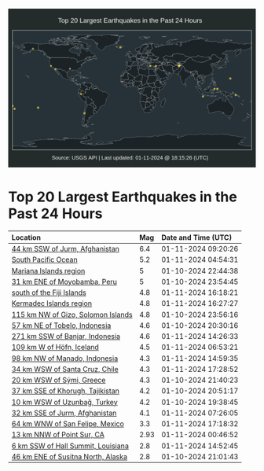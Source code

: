 ![Map](./map.png)

# Top 20 Largest Earthquakes in the Past 24 Hours

| Location | Mag | Date and Time (UTC) |
|:---|:---|:---|
| [44 km SSW of Jurm, Afghanistan](https://earthquake.usgs.gov/earthquakes/eventpage/us6000m31m) | 6.4 | 01-11-2024 09:20:26 |
| [South Pacific Ocean](https://earthquake.usgs.gov/earthquakes/eventpage/us6000m30y) | 5.2 | 01-11-2024 04:54:31 |
| [Mariana Islands region](https://earthquake.usgs.gov/earthquakes/eventpage/us6000m2z8) | 5 | 01-10-2024 22:44:38 |
| [31 km ENE of Moyobamba, Peru](https://earthquake.usgs.gov/earthquakes/eventpage/us6000m2zs) | 5 | 01-10-2024 23:54:45 |
| [south of the Fiji Islands](https://earthquake.usgs.gov/earthquakes/eventpage/us6000m35e) | 4.8 | 01-11-2024 16:18:21 |
| [Kermadec Islands region](https://earthquake.usgs.gov/earthquakes/eventpage/us6000m35f) | 4.8 | 01-11-2024 16:27:27 |
| [115 km NW of Gizo, Solomon Islands](https://earthquake.usgs.gov/earthquakes/eventpage/us6000m2zu) | 4.8 | 01-10-2024 23:56:16 |
| [57 km NE of Tobelo, Indonesia](https://earthquake.usgs.gov/earthquakes/eventpage/us6000m2ym) | 4.6 | 01-10-2024 20:30:16 |
| [271 km SSW of Banjar, Indonesia](https://earthquake.usgs.gov/earthquakes/eventpage/us6000m339) | 4.6 | 01-11-2024 14:26:33 |
| [109 km W of Höfn, Iceland](https://earthquake.usgs.gov/earthquakes/eventpage/us6000m318) | 4.5 | 01-11-2024 06:53:21 |
| [98 km NW of Manado, Indonesia](https://earthquake.usgs.gov/earthquakes/eventpage/us6000m33e) | 4.3 | 01-11-2024 14:59:35 |
| [34 km WSW of Santa Cruz, Chile](https://earthquake.usgs.gov/earthquakes/eventpage/us6000m35n) | 4.3 | 01-11-2024 17:28:52 |
| [20 km WSW of Sými, Greece](https://earthquake.usgs.gov/earthquakes/eventpage/us6000m2yy) | 4.3 | 01-10-2024 21:40:23 |
| [37 km SSE of Khorugh, Tajikistan](https://earthquake.usgs.gov/earthquakes/eventpage/us6000m2yq) | 4.2 | 01-10-2024 20:51:17 |
| [10 km WSW of Uzunbağ, Turkey](https://earthquake.usgs.gov/earthquakes/eventpage/us6000m2yc) | 4.2 | 01-10-2024 19:38:45 |
| [32 km SSE of Jurm, Afghanistan](https://earthquake.usgs.gov/earthquakes/eventpage/us6000m31a) | 4.1 | 01-11-2024 07:26:05 |
| [64 km WNW of San Felipe, Mexico](https://earthquake.usgs.gov/earthquakes/eventpage/us6000m35m) | 3.3 | 01-11-2024 17:18:32 |
| [13 km NNW of Point Sur, CA](https://earthquake.usgs.gov/earthquakes/eventpage/nc73987616) | 2.93 | 01-11-2024 00:46:52 |
| [6 km SSW of Hall Summit, Louisiana](https://earthquake.usgs.gov/earthquakes/eventpage/us6000m33c) | 2.8 | 01-11-2024 14:52:45 |
| [46 km ENE of Susitna North, Alaska](https://earthquake.usgs.gov/earthquakes/eventpage/ak024gvvvpq) | 2.8 | 01-10-2024 21:01:43 |
